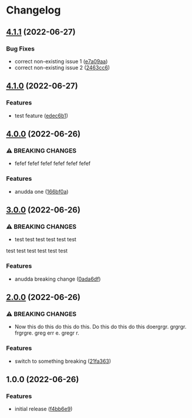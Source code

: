 # Changelog

## [4.1.1](https://github.com/trallnag/testbench-semantic-release/compare/v4.1.0...v4.1.1) (2022-06-27)


### Bug Fixes

* correct non-existing issue 1 ([e7a09aa](https://github.com/trallnag/testbench-semantic-release/commit/e7a09aa7388ed534489f73a151006e94c1b995d3))
* correct non-existing issue 2 ([2463cc6](https://github.com/trallnag/testbench-semantic-release/commit/2463cc648179573bc6266765cb2f489fbb3d93d5))

## [4.1.0](https://github.com/trallnag/testbench-semantic-release/compare/v4.0.0...v4.1.0) (2022-06-27)


### Features

* test feature ([edec6b1](https://github.com/trallnag/testbench-semantic-release/commit/edec6b17b07bd8254a67c7b9ddce04e4deedf3ae))

## [4.0.0](https://github.com/trallnag/testbench-semantic-release/compare/v3.0.0...v4.0.0) (2022-06-26)


### ⚠ BREAKING CHANGES

* fefef fefef
fefef fefef
fefef fefef

### Features

* anudda one ([166bf0a](https://github.com/trallnag/testbench-semantic-release/commit/166bf0a9422e464babb77209a55663cd61ea7f7a))

## [3.0.0](https://github.com/trallnag/testbench-semantic-release/compare/v2.0.0...v3.0.0) (2022-06-26)


### ⚠ BREAKING CHANGES

* test test test
test test test

test test test
test test test

### Features

* anudda breaking change ([0ada6df](https://github.com/trallnag/testbench-semantic-release/commit/0ada6df00dde25cf37f79036cd48d776b9d2c61a))

## [2.0.0](https://github.com/trallnag/testbench-semantic-release/compare/v1.0.0...v2.0.0) (2022-06-26)


### ⚠ BREAKING CHANGES

* Now this do this do this do this.
Do this do this do this doergrgr. grgrgr.
frgrgre. greg err e. gregr r.

### Features

* switch to something breaking ([21fa363](https://github.com/trallnag/testbench-semantic-release/commit/21fa363ffcb212a481fe9cbc4f52504925b1160c))

## 1.0.0 (2022-06-26)


### Features

* initial release ([f4bb6e9](https://github.com/trallnag/testbench-semantic-release/commit/f4bb6e9d51a6f50b8d35ae6e4fc98d59f41c0a2f))
